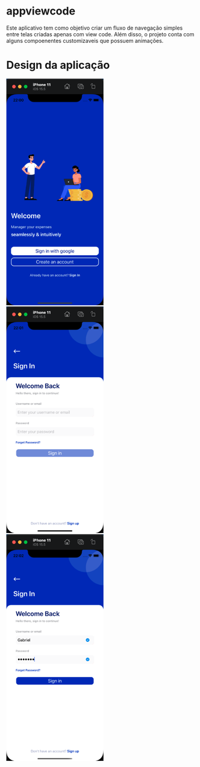 # appviewcode
Este aplicativo tem como objetivo criar um fluxo de navegação simples entre telas criadas apenas com view code. Além disso, o projeto conta com alguns compoenentes customizaveis que possuem animações.

# Design da aplicação
<img src="ReadmePrints/choose_login.png" height="600"> <img src="ReadmePrints/login2.png" height="600"> <img src="ReadmePrints/login1.png" height="600">
